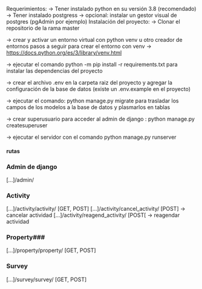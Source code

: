 Requerimientos:
-> Tener instalado python en su versión 3.8 (recomendado)
-> Tener instalado postgress
-> opcional: instalar un gestor visual de postgres (pgAdmin por ejemplo)
Instalación del proyecto:
-> Clonar el repositorio de la rama master

-> crear y activar un entorno virtual con python venv u otro creador de entornos
  pasos a seguir para crear el entorno con venv -> https://docs.python.org/es/3/library/venv.html
  
-> ejecutar el comando python -m pip install -r requirements.txt para instalar las dependencias del proyecto

-> crear el archivo .env en la carpeta raiz del proyecto y agregar la configuración de la base de datos (existe un .env.example en el proyecto)

-> ejecutar el comando: python manage.py migrate para trasladar los campos de los modelos a la base de datos y plasmarlos en tablas

-> crear superusuario para acceder al admin de django : python manage.py createsuperuser

-> ejecutar el servidor con el comando python manage.py runserver

#### rutas ####
### Admin de django ###
[...]/admin/



### Activity ###
[...]/activity/activity/  [GET, POST]
[...]/activity/cancel_activity/  [POST] -> cancelar actividad
[...]/activity/reagend_activity/  [POST[ -> reagendar actividad


### Property###
[...]/property/property/  [GET, POST]


### Survey ###
[...]/survey/survey/  [GET, POST]

  

<!---
Desarrollado por Eduardo Baas Kauil
--->
